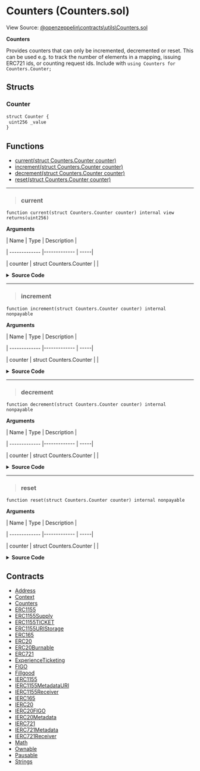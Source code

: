 # Counters (Counters.sol)

View Source: [@openzeppelin\contracts\utils\Counters.sol](..\..\..\@openzeppelin\contracts\utils\Counters.sol)

**Counters**

Provides counters that can only be incremented, decremented or reset. This can be used e.g. to track the number
 of elements in a mapping, issuing ERC721 ids, or counting request ids.
 Include with `using Counters for Counters.Counter;`

## Structs
### Counter

```js
struct Counter {
 uint256 _value
}
```

## Functions

- [current(struct Counters.Counter counter)](#current)
- [increment(struct Counters.Counter counter)](#increment)
- [decrement(struct Counters.Counter counter)](#decrement)
- [reset(struct Counters.Counter counter)](#reset)

---    

> ### current

```solidity
function current(struct Counters.Counter counter) internal view
returns(uint256)
```

**Arguments**

| Name        | Type           | Description  |

| ------------- |------------- | -----|

| counter | struct Counters.Counter |  | 

<details>
	<summary><strong>Source Code</strong></summary>

```javascript
function current(Counter storage counter) internal view returns (uint256) {
        return counter._value;
    }
```
</details>

---    

> ### increment

```solidity
function increment(struct Counters.Counter counter) internal nonpayable
```

**Arguments**

| Name        | Type           | Description  |

| ------------- |------------- | -----|

| counter | struct Counters.Counter |  | 

<details>
	<summary><strong>Source Code</strong></summary>

```javascript
function increment(Counter storage counter) internal {
        unchecked {
            counter._value += 1;
        }
    }
```
</details>

---    

> ### decrement

```solidity
function decrement(struct Counters.Counter counter) internal nonpayable
```

**Arguments**

| Name        | Type           | Description  |

| ------------- |------------- | -----|

| counter | struct Counters.Counter |  | 

<details>
	<summary><strong>Source Code</strong></summary>

```javascript
function decrement(Counter storage counter) internal {
        uint256 value = counter._value;
        require(value > 0, "Counter: decrement overflow");
        unchecked {
            counter._value = value - 1;
        }
    }
```
</details>

---    

> ### reset

```solidity
function reset(struct Counters.Counter counter) internal nonpayable
```

**Arguments**

| Name        | Type           | Description  |

| ------------- |------------- | -----|

| counter | struct Counters.Counter |  | 

<details>
	<summary><strong>Source Code</strong></summary>

```javascript
function reset(Counter storage counter) internal {
        counter._value = 0;
    }
```
</details>

## Contracts

* [Address](Address.md)
* [Context](Context.md)
* [Counters](Counters.md)
* [ERC1155](ERC1155.md)
* [ERC1155Supply](ERC1155Supply.md)
* [ERC1155TICKET](ERC1155TICKET.md)
* [ERC1155URIStorage](ERC1155URIStorage.md)
* [ERC165](ERC165.md)
* [ERC20](ERC20.md)
* [ERC20Burnable](ERC20Burnable.md)
* [ERC721](ERC721.md)
* [ExperienceTicketing](ExperienceTicketing.md)
* [FIGO](FIGO.md)
* [Fillgood](Fillgood.md)
* [IERC1155](IERC1155.md)
* [IERC1155MetadataURI](IERC1155MetadataURI.md)
* [IERC1155Receiver](IERC1155Receiver.md)
* [IERC165](IERC165.md)
* [IERC20](IERC20.md)
* [IERC20FIGO](IERC20FIGO.md)
* [IERC20Metadata](IERC20Metadata.md)
* [IERC721](IERC721.md)
* [IERC721Metadata](IERC721Metadata.md)
* [IERC721Receiver](IERC721Receiver.md)
* [Math](Math.md)
* [Ownable](Ownable.md)
* [Pausable](Pausable.md)
* [Strings](Strings.md)

